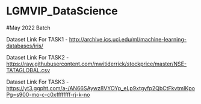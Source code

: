 # LGMVIP_DataScience
#May 2022 Batch

Dataset Link For TASK1 - http://archive.ics.uci.edu/ml/machine-learning-databases/iris/                    



Dataset Link For TASK2 - https://raw.githubusercontent.com/mwitiderrick/stockprice/master/NSE-TATAGLOBAL.csv



Dataset Link For TASK3 - https://yt3.ggpht.com/a-/AN66SAywz8VYOYp_eLp9xtgyfp2QbCtFkvtmIKpoPg=s900-mo-c-c0xffffffff-rj-k-no
